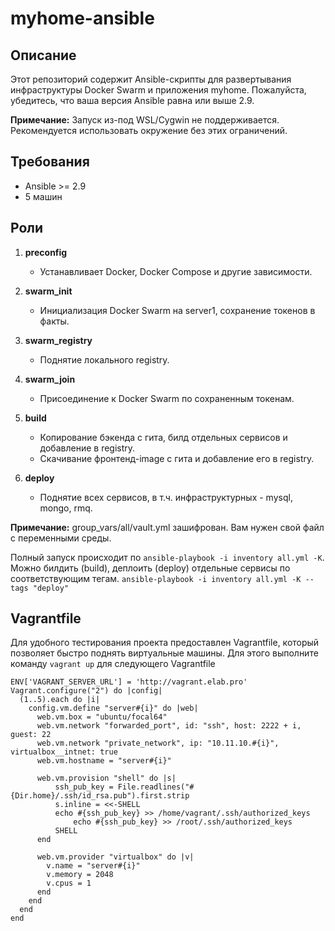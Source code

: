 # myhome-ansible

## Описание
Этот репозиторий содержит Ansible-скрипты для развертывания инфраструктуры Docker Swarm и приложения myhome. Пожалуйста, убедитесь, что ваша версия Ansible равна или выше 2.9.

**Примечание:** Запуск из-под WSL/Cygwin не поддерживается. Рекомендуется использовать окружение без этих ограничений.

## Требования
- Ansible >= 2.9
- 5 машин

## Роли

1. **preconfig**
   - Устанавливает Docker, Docker Compose и другие зависимости.

2. **swarm_init**
   - Инициализация Docker Swarm на server1, сохранение токенов в факты.

3. **swarm_registry**
   - Поднятие локального registry.

4. **swarm_join**
   - Присоединение к Docker Swarm по сохраненным токенам.

5. **build**
   - Копирование бэкенда с гита, билд отдельных сервисов и добавление в registry.
   - Скачивание фронтенд-image с гита и добавление его в registry.

6. **deploy**
   - Поднятие всех сервисов, в т.ч. инфраструктурных - mysql, mongo, rmq.

**Примечание:** group_vars/all/vault.yml зашифрован. Вам нужен свой файл с переменными среды.

Полный запуск происходит по `ansible-playbook -i inventory all.yml -K`. Можно билдить (build), деплоить (deploy) отдельные сервисы по соответствующим тегам. `ansible-playbook -i inventory all.yml -K --tags "deploy"`

## Vagrantfile
Для удобного тестирования проекта предоставлен Vagrantfile, который позволяет быстро поднять виртуальные машины. Для этого выполните команду `vagrant up` для следующего Vagrantfile

```
ENV['VAGRANT_SERVER_URL'] = 'http://vagrant.elab.pro'
Vagrant.configure("2") do |config|
  (1..5).each do |i|
    config.vm.define "server#{i}" do |web|
      web.vm.box = "ubuntu/focal64"
      web.vm.network "forwarded_port", id: "ssh", host: 2222 + i, guest: 22
      web.vm.network "private_network", ip: "10.11.10.#{i}", virtualbox__intnet: true
      web.vm.hostname = "server#{i}"

      web.vm.provision "shell" do |s|
          ssh_pub_key = File.readlines("#{Dir.home}/.ssh/id_rsa.pub").first.strip
          s.inline = <<-SHELL
          echo #{ssh_pub_key} >> /home/vagrant/.ssh/authorized_keys
		      echo #{ssh_pub_key} >> /root/.ssh/authorized_keys
          SHELL
      end

      web.vm.provider "virtualbox" do |v|
        v.name = "server#{i}"
        v.memory = 2048
        v.cpus = 1
      end
    end
  end
end

```
